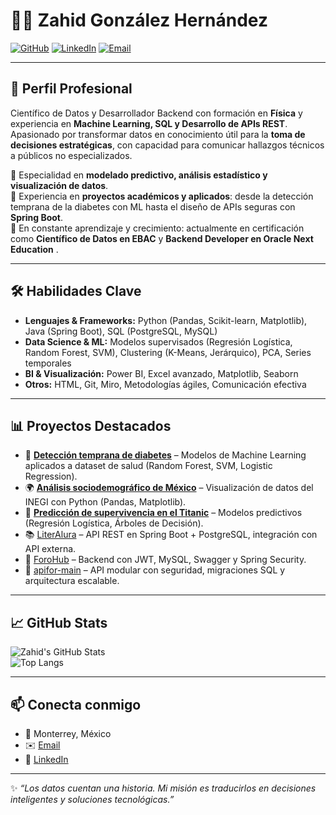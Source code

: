 # 👨‍💻 Zahid González Hernández  

[![GitHub](https://img.shields.io/badge/GitHub-ZahidGonZ4lez-black?style=flat&logo=github)](https://github.com/Z4hidgonz4lez) 
[![LinkedIn](https://img.shields.io/badge/LinkedIn-Zahid_González_Hernández-blue?style=flat&logo=linkedin)](https://www.linkedin.com/in/zahid-gonz%C3%A1lez-hern%C3%A1ndez-ds)
[![Email](https://img.shields.io/badge/Email-Contact-red?style=flat&logo=gmail)](mailto:zahidgonz4lez@gmail.com)  

---

## 🚀 Perfil Profesional
Científico de Datos y Desarrollador Backend con formación en **Física** y experiencia en **Machine Learning, SQL y Desarrollo de APIs REST**.  
Apasionado por transformar datos en conocimiento útil para la **toma de decisiones estratégicas**, con capacidad para comunicar hallazgos técnicos a públicos no especializados.  

🔹 Especialidad en **modelado predictivo, análisis estadístico y visualización de datos**.  
🔹 Experiencia en **proyectos académicos y aplicados**: desde la detección temprana de la diabetes con ML hasta el diseño de APIs seguras con **Spring Boot**.  
🔹 En constante aprendizaje y crecimiento: actualmente en certificación como **Científico de Datos en EBAC** y **Backend Developer en Oracle Next Education** .  

---

## 🛠️ Habilidades Clave
- **Lenguajes & Frameworks:** Python (Pandas, Scikit-learn, Matplotlib), Java (Spring Boot), SQL (PostgreSQL, MySQL)  
- **Data Science & ML:** Modelos supervisados (Regresión Logística, Random Forest, SVM), Clustering (K-Means, Jerárquico), PCA, Series temporales  
- **BI & Visualización:** Power BI, Excel avanzado, Matplotlib, Seaborn  
- **Otros:** HTML, Git, Miro, Metodologías ágiles, Comunicación efectiva  

---

## 📊 Proyectos Destacados
- 🔬 **[Detección temprana de diabetes](#)** – Modelos de Machine Learning aplicados a dataset de salud (Random Forest, SVM, Logistic Regression).  
- 🌍 **[Análisis sociodemográfico de México](#)** – Visualización de datos del INEGI con Python (Pandas, Matplotlib).  
- 🚢 **[Predicción de supervivencia en el Titanic](#)** – Modelos predictivos (Regresión Logística, Árboles de Decisión).  
- 📚 [LiterAlura](https://github.com/Z4hidgonz4lez/LiterAlura) – API REST en Spring Boot + PostgreSQL, integración con API externa.  
- 💬 [ForoHub](https://github.com/Z4hidgonz4lez/ForoHub) – Backend con JWT, MySQL, Swagger y Spring Security.  
- 🔐 [apifor-main](https://github.com/Z4hidgonz4lez/apifor-main) – API modular con seguridad, migraciones SQL y arquitectura escalable.  

---

## 📈 GitHub Stats
![Zahid's GitHub Stats](https://github-readme-stats.vercel.app/api?username=Z4hidgonz4lez&show_icons=true&theme=dark)  
![Top Langs](https://github-readme-stats.vercel.app/api/top-langs/?username=Z4hidgonz4lez&layout=compact&theme=dark)  

---

## 📫 Conecta conmigo  
- 📍 Monterrey, México  
- ✉️ [Email](mailto:zahidgonz4lez@gmail.com)  
- 💼 [LinkedIn](https://www.linkedin.com/in/zahid-gonz%C3%A1lez-hern%C3%A1ndez-ds)  

---

✨ _“Los datos cuentan una historia. Mi misión es traducirlos en decisiones inteligentes y soluciones tecnológicas.”_

